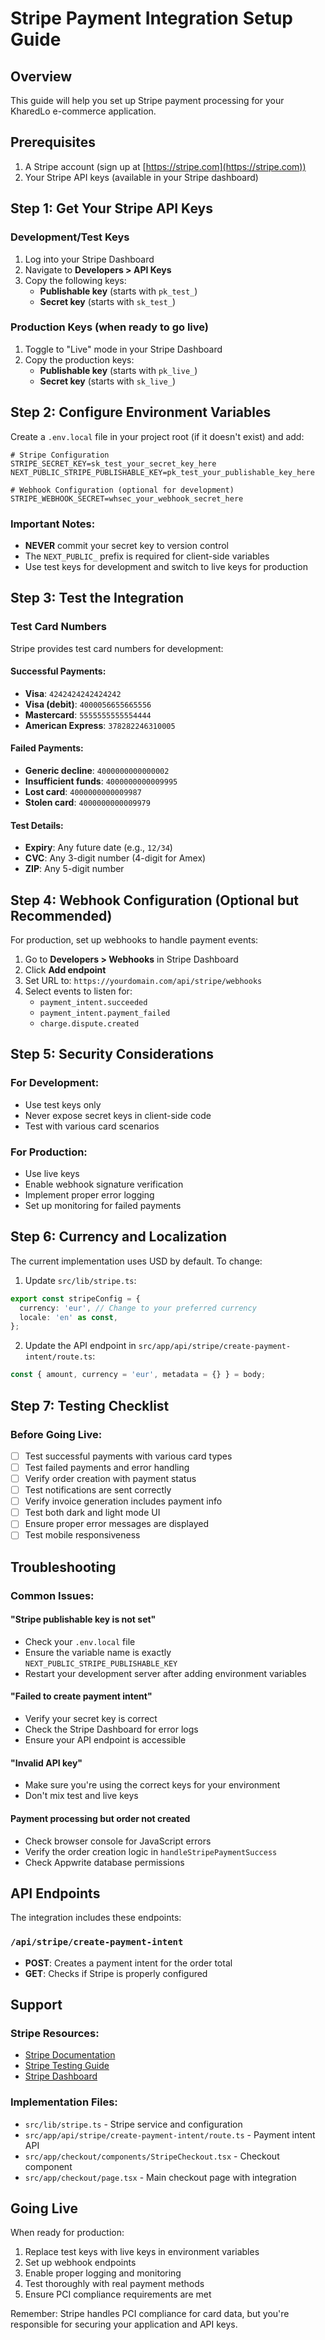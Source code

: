 # Stripe Payment Integration Setup Guide

## Overview
This guide will help you set up Stripe payment processing for your KharedLo e-commerce application.

## Prerequisites
1. A Stripe account (sign up at [https://stripe.com](https://stripe.com))
2. Your Stripe API keys (available in your Stripe dashboard)

## Step 1: Get Your Stripe API Keys

### Development/Test Keys
1. Log into your Stripe Dashboard
2. Navigate to **Developers > API Keys**
3. Copy the following keys:
   - **Publishable key** (starts with `pk_test_`)
   - **Secret key** (starts with `sk_test_`)

### Production Keys (when ready to go live)
1. Toggle to "Live" mode in your Stripe Dashboard
2. Copy the production keys:
   - **Publishable key** (starts with `pk_live_`)
   - **Secret key** (starts with `sk_live_`)

## Step 2: Configure Environment Variables

Create a `.env.local` file in your project root (if it doesn't exist) and add:

```env
# Stripe Configuration
STRIPE_SECRET_KEY=sk_test_your_secret_key_here
NEXT_PUBLIC_STRIPE_PUBLISHABLE_KEY=pk_test_your_publishable_key_here

# Webhook Configuration (optional for development)
STRIPE_WEBHOOK_SECRET=whsec_your_webhook_secret_here
```

### Important Notes:
- **NEVER** commit your secret key to version control
- The `NEXT_PUBLIC_` prefix is required for client-side variables
- Use test keys for development and switch to live keys for production

## Step 3: Test the Integration

### Test Card Numbers
Stripe provides test card numbers for development:

#### Successful Payments:
- **Visa**: `4242424242424242`
- **Visa (debit)**: `4000056655665556`
- **Mastercard**: `5555555555554444`
- **American Express**: `378282246310005`

#### Failed Payments:
- **Generic decline**: `4000000000000002`
- **Insufficient funds**: `4000000000009995`
- **Lost card**: `4000000000009987`
- **Stolen card**: `4000000000009979`

#### Test Details:
- **Expiry**: Any future date (e.g., `12/34`)
- **CVC**: Any 3-digit number (4-digit for Amex)
- **ZIP**: Any 5-digit number

## Step 4: Webhook Configuration (Optional but Recommended)

For production, set up webhooks to handle payment events:

1. Go to **Developers > Webhooks** in Stripe Dashboard
2. Click **Add endpoint**
3. Set URL to: `https://yourdomain.com/api/stripe/webhooks`
4. Select events to listen for:
   - `payment_intent.succeeded`
   - `payment_intent.payment_failed`
   - `charge.dispute.created`

## Step 5: Security Considerations

### For Development:
- Use test keys only
- Never expose secret keys in client-side code
- Test with various card scenarios

### For Production:
- Use live keys
- Enable webhook signature verification
- Implement proper error logging
- Set up monitoring for failed payments

## Step 6: Currency and Localization

The current implementation uses USD by default. To change:

1. Update `src/lib/stripe.ts`:
```typescript
export const stripeConfig = {
  currency: 'eur', // Change to your preferred currency
  locale: 'en' as const,
};
```

2. Update the API endpoint in `src/app/api/stripe/create-payment-intent/route.ts`:
```typescript
const { amount, currency = 'eur', metadata = {} } = body;
```

## Step 7: Testing Checklist

### Before Going Live:
- [ ] Test successful payments with various card types
- [ ] Test failed payments and error handling
- [ ] Verify order creation with payment status
- [ ] Test notifications are sent correctly
- [ ] Verify invoice generation includes payment info
- [ ] Test both dark and light mode UI
- [ ] Ensure proper error messages are displayed
- [ ] Test mobile responsiveness

## Troubleshooting

### Common Issues:

#### "Stripe publishable key is not set"
- Check your `.env.local` file
- Ensure the variable name is exactly `NEXT_PUBLIC_STRIPE_PUBLISHABLE_KEY`
- Restart your development server after adding environment variables

#### "Failed to create payment intent"
- Verify your secret key is correct
- Check the Stripe Dashboard for error logs
- Ensure your API endpoint is accessible

#### "Invalid API key"
- Make sure you're using the correct keys for your environment
- Don't mix test and live keys

#### Payment processing but order not created
- Check browser console for JavaScript errors
- Verify the order creation logic in `handleStripePaymentSuccess`
- Check Appwrite database permissions

## API Endpoints

The integration includes these endpoints:

### `/api/stripe/create-payment-intent`
- **POST**: Creates a payment intent for the order total
- **GET**: Checks if Stripe is properly configured

## Support

### Stripe Resources:
- [Stripe Documentation](https://stripe.com/docs)
- [Stripe Testing Guide](https://stripe.com/docs/testing)
- [Stripe Dashboard](https://dashboard.stripe.com)

### Implementation Files:
- `src/lib/stripe.ts` - Stripe service and configuration
- `src/app/api/stripe/create-payment-intent/route.ts` - Payment intent API
- `src/app/checkout/components/StripeCheckout.tsx` - Checkout component
- `src/app/checkout/page.tsx` - Main checkout page with integration

## Going Live

When ready for production:

1. Replace test keys with live keys in environment variables
2. Set up webhook endpoints
3. Enable proper logging and monitoring
4. Test thoroughly with real payment methods
5. Ensure PCI compliance requirements are met

Remember: Stripe handles PCI compliance for card data, but you're responsible for securing your application and API keys. 